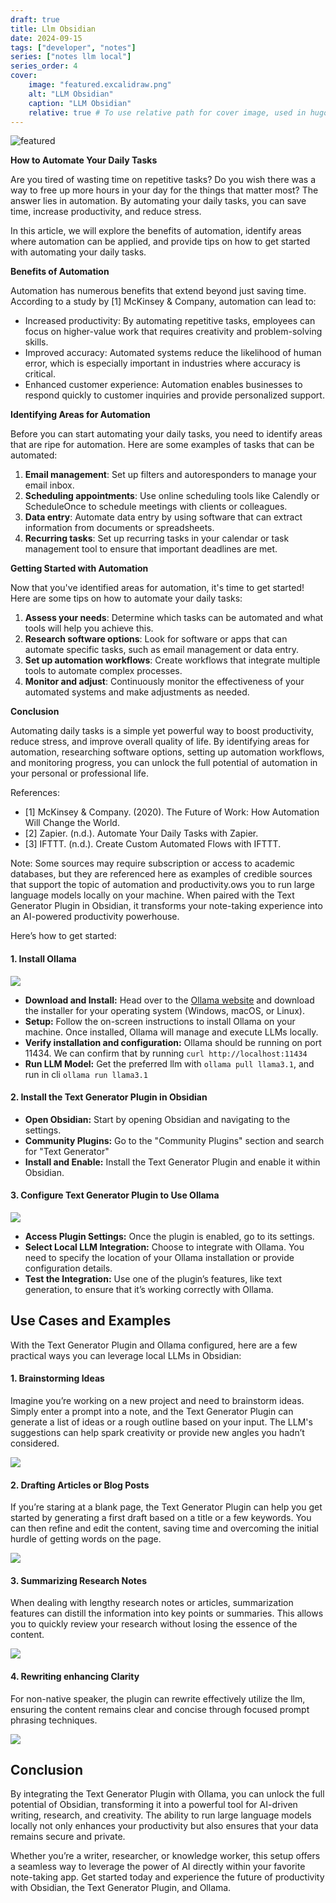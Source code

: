 ```yaml
---
draft: true
title: Llm Obsidian
date: 2024-09-15
tags: ["developer", "notes"]
series: ["notes llm local"]
series_order: 4
cover:
    image: "featured.excalidraw.png"
    alt: "LLM Obsidian"
    caption: "LLM Obsidian"
    relative: true # To use relative path for cover image, used in hugo Page-bundles
---
```


![featured](featured.excalidraw.png)

**How to Automate Your Daily Tasks**

Are you tired of wasting time on repetitive tasks? Do you wish there was a way to free up more hours in your day for the things that matter most? The answer lies in automation. By automating your daily tasks, you can save time, increase productivity, and reduce stress.

In this article, we will explore the benefits of automation, identify areas where automation can be applied, and provide tips on how to get started with automating your daily tasks.

**Benefits of Automation**

Automation has numerous benefits that extend beyond just saving time. According to a study by [1] McKinsey & Company, automation can lead to:

* Increased productivity: By automating repetitive tasks, employees can focus on higher-value work that requires creativity and problem-solving skills.
* Improved accuracy: Automated systems reduce the likelihood of human error, which is especially important in industries where accuracy is critical.
* Enhanced customer experience: Automation enables businesses to respond quickly to customer inquiries and provide personalized support.

**Identifying Areas for Automation**

Before you can start automating your daily tasks, you need to identify areas that are ripe for automation. Here are some examples of tasks that can be automated:

1. **Email management**: Set up filters and autoresponders to manage your email inbox.
2. **Scheduling appointments**: Use online scheduling tools like Calendly or ScheduleOnce to schedule meetings with clients or colleagues.
3. **Data entry**: Automate data entry by using software that can extract information from documents or spreadsheets.
4. **Recurring tasks**: Set up recurring tasks in your calendar or task management tool to ensure that important deadlines are met.

**Getting Started with Automation**

Now that you've identified areas for automation, it's time to get started! Here are some tips on how to automate your daily tasks:

1. **Assess your needs**: Determine which tasks can be automated and what tools will help you achieve this.
2. **Research software options**: Look for software or apps that can automate specific tasks, such as email management or data entry.
3. **Set up automation workflows**: Create workflows that integrate multiple tools to automate complex processes.
4. **Monitor and adjust**: Continuously monitor the effectiveness of your automated systems and make adjustments as needed.

**Conclusion**

Automating daily tasks is a simple yet powerful way to boost productivity, reduce stress, and improve overall quality of life. By identifying areas for automation, researching software options, setting up automation workflows, and monitoring progress, you can unlock the full potential of automation in your personal or professional life.

References:

* [1] McKinsey & Company. (2020). The Future of Work: How Automation Will Change the World.
* [2] Zapier. (n.d.). Automate Your Daily Tasks with Zapier.
* [3] IFTTT. (n.d.). Create Custom Automated Flows with IFTTT.

Note: Some sources may require subscription or access to academic databases, but they are referenced here as examples of credible sources that support the topic of automation and productivity.ows you to run large language models locally on your machine. When paired with the Text Generator Plugin in Obsidian, it transforms your note-taking experience into an AI-powered productivity powerhouse.

Here’s how to get started:

#### 1. **Install Ollama**

![](./attachments/Pasted%20image%2020240812162009.png)

- **Download and Install:** Head over to the [Ollama website](https://www.ollama.com/) and download the installer for your operating system (Windows, macOS, or Linux).
- **Setup:** Follow the on-screen instructions to install Ollama on your machine. Once installed, Ollama will manage and execute LLMs locally.
- **Verify installation and configuration:** Ollama should be running on port 11434. We can confirm that by running `curl http://localhost:11434`
- **Run LLM Model:** Get the preferred llm with `ollama pull llama3.1`, and run in cli `ollama run llama3.1`

#### 2. **Install the Text Generator Plugin in Obsidian**

- **Open Obsidian:** Start by opening Obsidian and navigating to the settings.
- **Community Plugins:** Go to the "Community Plugins" section and search for "Text Generator"
- **Install and Enable:** Install the Text Generator Plugin and enable it within Obsidian.

#### 3. **Configure Text Generator Plugin to Use Ollama**

![](./attachments/Pasted%20image%2020240812162534.png)

- **Access Plugin Settings:** Once the plugin is enabled, go to its settings.
- **Select Local LLM Integration:** Choose to integrate with Ollama. You need to specify the location of your Ollama installation or provide configuration details.
- **Test the Integration:** Use one of the plugin’s features, like text generation, to ensure that it’s working correctly with Ollama.

## Use Cases and Examples

With the Text Generator Plugin and Ollama configured, here are a few practical ways you can leverage local LLMs in Obsidian:

#### 1. **Brainstorming Ideas**

Imagine you’re working on a new project and need to brainstorm ideas. Simply enter a prompt into a note, and the Text Generator Plugin can generate a list of ideas or a rough outline based on your input. The LLM's suggestions can help spark creativity or provide new angles you hadn’t considered.

![](./attachments/Brainstorming.gif)

#### 2. **Drafting Articles or Blog Posts**

If you’re staring at a blank page, the Text Generator Plugin can help you get started by generating a first draft based on a title or a few keywords. You can then refine and edit the content, saving time and overcoming the initial hurdle of getting words on the page.

![](./attachments/Article.gif)

#### 3. **Summarizing Research Notes**

When dealing with lengthy research notes or articles, summarization features can distill the information into key points or summaries. This allows you to quickly review your research without losing the essence of the content.

![](./attachments/Summarize.gif)

#### 4. **Rewriting enhancing Clarity**

For non-native speaker, the plugin can rewrite effectively utilize the llm, ensuring the content remains clear and concise through focused prompt phrasing techniques.

![](./attachments/Rewrite.gif)

## Conclusion

By integrating the Text Generator Plugin with Ollama, you can unlock the full potential of Obsidian, transforming it into a powerful tool for AI-driven writing, research, and creativity. The ability to run large language models locally not only enhances your productivity but also ensures that your data remains secure and private.

Whether you’re a writer, researcher, or knowledge worker, this setup offers a seamless way to leverage the power of AI directly within your favorite note-taking app. Get started today and experience the future of productivity with Obsidian, the Text Generator Plugin, and Ollama.
